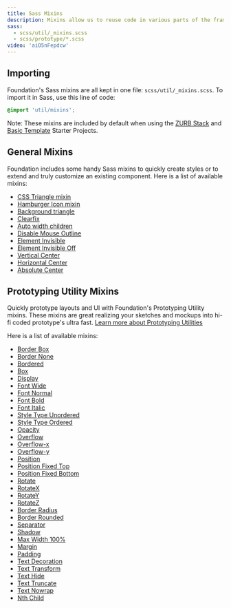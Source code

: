 ```yaml
---
title: Sass Mixins
description: Mixins allow us to reuse code in various parts of the framework. Foundation includes mixins for clearfixes, visibility, icons, shapes, and more.
sass:
  - scss/util/_mixins.scss
  - scss/prototype/*.scss
video: 'aiO5nFepdcw'
---
```


## Importing

Foundation's Sass mixins are all kept in one file: `scss/util/_mixins.scss`. To import it in Sass, use this line of code:

```scss
@import 'util/mixins';
```

Note: These mixins are included by default when using the [ZURB Stack](starter-projects.html#zurb-template) and [Basic Template](starter-projects.html#basic-template) Starter Projects.

## General Mixins

Foundation includes some handy Sass mixins to quickly create styles or to extend and truly customize an existing component. Here is a list of available mixins:

- [CSS Triangle mixin](#css-triangle)
- [Hamburger Icon mixin](#hamburger)
- [Background triangle](#background-triangle)
- [Clearfix](#clearfix)
- [Auto width children](#auto-width)
- [Disable Mouse Outline](#disable-mouse-outline)
- [Element Invisible](#element-invisible)
- [Element Invisible Off](#element-invisible-off)
- [Vertical Center](#vertical-center)
- [Horizontal Center](#horizontal-center)
- [Absolute Center](#absolute-center)

## Prototyping Utility Mixins

Quickly prototype layouts and UI with Foundation's Prototyping Utility mixins. These mixins are great realizing your sketches and mockups into hi-fi coded prototype's ultra fast. [Learn more about Prototyping Utilities](prototyping-utilities.html)

Here is a list of available mixins:

- [Border Box](#border-box)
- [Border None](#border-none)
- [Bordered](#bordered)
- [Box](#box)
- [Display](#display)
- [Font Wide](#font-wide)
- [Font Normal](#font-normal)
- [Font Bold](#font-bold)
- [Font Italic](#font-italic)
- [Style Type Unordered](#style-type-unordered)
- [Style Type Ordered](#style-type-ordered)
- [Opacity](#opacity)
- [Overflow](#overflow)
- [Overflow-x](#overflow-x)
- [Overflow-y](#overflow-y)
- [Position](#position)
- [Position Fixed Top](#position-fixed-top)
- [Position Fixed Bottom](#position-fixed-bottom)
- [Rotate](#rotate)
- [RotateX](#rotatex)
- [RotateY](#rotatey)
- [RotateZ](#rotateZ)
- [Border Radius](#border-radius)
- [Border Rounded](#border-rounded)
- [Separator](#separator)
- [Shadow](#shadow)
- [Max Width 100%](#max-width-100)
- [Margin](#margin)
- [Padding](#padding)
- [Text Decoration](#text-decoration)
- [Text Transform](#text-transform)
- [Text Hide](#text-hide)
- [Text Truncate](#text-truncate)
- [Text Nowrap](#text-nowrap)
- [Nth Child](#first)
